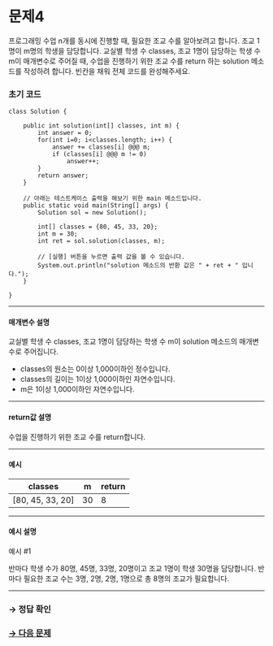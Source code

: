 # 문제4

프로그래밍 수업 n개를 동시에 진행할 때, 필요한 조교 수를 알아보려고 합니다. 조교 1명이 m명의 학생을 담당합니다.
교실별 학생 수 classes, 조교 1명이 담당하는 학생 수 m이 매개변수로 주어질 때, 수업을 진행하기 위한 조교 수를 return 하는 solution 메소드를 작성하려 합니다. 빈칸을 채워 전체 코드를 완성해주세요.

### 초기 코드

```
class Solution {

    public int solution(int[] classes, int m) {
        int answer = 0;
        for(int i=0; i<classes.length; i++) {
            answer += classes[i] @@@ m;
            if (classes[i] @@@ m != 0)
                answer++;
        }
        return answer;
    }
    
    // 아래는 테스트케이스 출력을 해보기 위한 main 메소드입니다.
    public static void main(String[] args) {
        Solution sol = new Solution();
        
        int[] classes = {80, 45, 33, 20};
        int m = 30;
        int ret = sol.solution(classes, m);
        
        // [실행] 버튼을 누르면 출력 값을 볼 수 있습니다.
        System.out.println("solution 메소드의 반환 값은 " + ret + " 입니다.");
    }

}
```

---

#### 매개변수 설명
교실별 학생 수 classes, 조교 1명이 담당하는 학생 수 m이 solution 메소드의 매개변수로 주어집니다.

* classes의 원소는 0이상 1,000이하인 정수입니다.
* classes의 길이는 1이상 1,000이하인 자연수입니다.
* m은 1이상 1,000이하인 자연수입니다.

---

#### return값 설명
수업을 진행하기 위한 조교 수를 return합니다.

---

#### 예시

| classes | m | return |
|---|---|---|
| [80, 45, 33, 20] | 30 | 8 |

---

#### 예시 설명

예시 #1

반마다 학생 수가 80명, 45명, 33명, 20명이고 조교 1명이 학생 30명을 담당합니다. 반마다 필요한 조교 수는 3명, 2명, 2명, 1명으로 총 8명의 조교가 필요합니다.

---

### → 정답 확인

### [→ 다음 문제](../no_05/ "COS Pro 2급 Java 4차 5번 문제")
